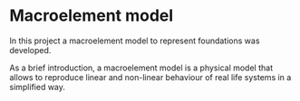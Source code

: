 # Macroelement model
In this project a macroelement model to represent foundations was developed.

As a brief introduction, a macroelement model is a physical model that allows to 
reproduce linear and non-linear behaviour of real life systems in a simplified way.


